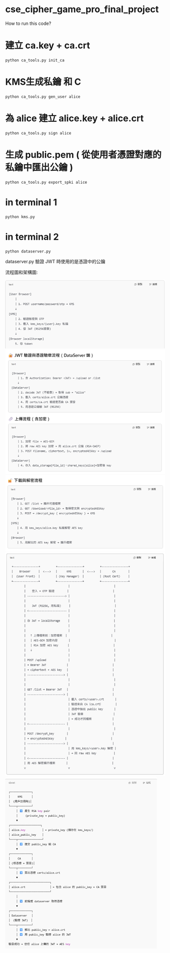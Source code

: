 # cse_cipher_game_pro_final_project

How to run this code?
# 建立 ca.key + ca.crt
`python ca_tools.py init_ca`
# KMS生成私鑰 和 C
`python ca_tools.py gen_user alice`
# 為 alice 建立 alice.key + alice.crt
`python ca_tools.py sign alice`
# 生成 public.pem ( 從使用者憑證對應的私鑰中匯出公鑰 )
`python ca_tools.py export_spki alice` 

# in terminal 1
`python kms.py`

# in terminal 2
`python dataserver.py`

dataserver.py 驗證 JWT 時使用的是憑證中的公鑰

流程圖和架構圖:

![alt text](img/image.png)
![alt text](img/image-0.png)
![alt text](img/image-1.png)
![alt text](img/image-2.png)
![alt text](img/image-3.png)
